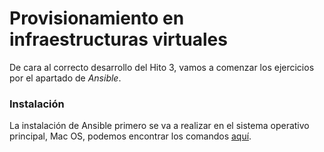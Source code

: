 # Provisionamiento en infraestructuras virtuales

De cara al correcto desarrollo del Hito 3, vamos a comenzar los ejercicios por el apartado de *Ansible*.

### Instalación

La instalación de Ansible primero se va a realizar en el sistema operativo principal, Mac OS, podemos encontrar los comandos 
[aquí](https://docs.ansible.com/ansible/2.5/installation_guide/intro_installation.html#latest-releases-via-pip).